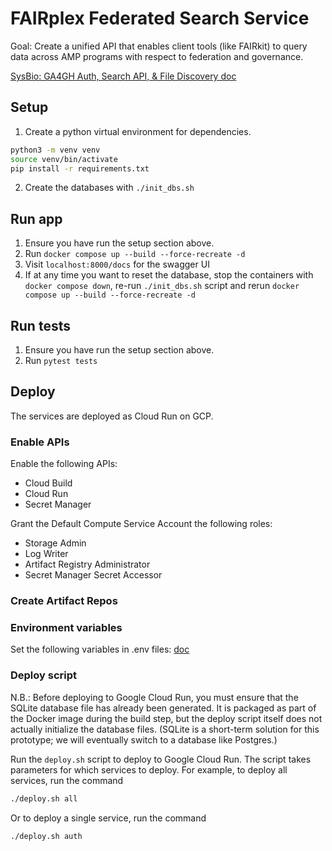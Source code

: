 # FAIRplex Federated Search Service

Goal: Create a unified API that enables client tools (like FAIRkit) to query data across AMP programs with respect to federation and governance.

[SysBio: GA4GH Auth, Search API, & File Discovery doc](https://docs.google.com/document/d/1Im4XDBghVmgdPPercQi4Vg1aODB6kbfam1h10zqTHIM/edit?tab=t.g9ozssacnemv#heading=h.gwp92a45r22t)

## Setup
1. Create a python virtual environment for dependencies.
```sh
python3 -m venv venv
source venv/bin/activate
pip install -r requirements.txt
```
2. Create the databases with `./init_dbs.sh`

## Run app
1. Ensure you have run the setup section above.
2. Run `docker compose up --build --force-recreate -d`
3. Visit `localhost:8000/docs` for the swagger UI
4. If at any time you want to reset the database, stop the containers with `docker compose down`, re-run `./init_dbs.sh` script and rerun `docker compose up --build --force-recreate -d`

## Run tests
1. Ensure you have run the setup section above.
2. Run `pytest tests`

## Deploy
The services are deployed as Cloud Run on GCP.

### Enable APIs
Enable the following APIs:
  - Cloud Build
  - Cloud Run
  - Secret Manager

Grant the Default Compute Service Account the following roles:
  - Storage Admin
  - Log Writer
  - Artifact Registry Administrator
  - Secret Manager Secret Accessor

### Create Artifact Repos

### Environment variables
Set the following variables in .env files:
  [doc](https://docs.google.com/document/d/1cDtGceL5tKNPMpzDRZDkJoZgYk7g-M4LbVD8vsuuISY/edit?tab=t.0)


### Deploy script
N.B.: Before deploying to Google Cloud Run, you must ensure that the SQLite database file has already been generated.
It is packaged as part of the Docker image during the build step, but the deploy script itself does not actually initialize the database files.
(SQLite is a short-term solution for this prototype; we will eventually switch to a database like Postgres.)

Run the `deploy.sh` script to deploy to Google Cloud Run. The script takes parameters for which services to deploy.
For example, to deploy all services, run the command

```sh
./deploy.sh all
```

Or to deploy a single service, run the command

```sh
./deploy.sh auth
```
